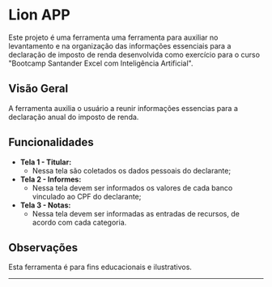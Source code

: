 # Lion APP

Este projeto é uma ferramenta uma ferramenta para auxiliar no levantamento e na organização das informações essenciais para a declaração de imposto de renda desenvolvida como exercício para o curso "Bootcamp Santander Excel com Inteligência Artificial".

## Visão Geral

A ferramenta auxilia o usuário a reunir informações essencias para a declaração anual do imposto de renda.

## Funcionalidades

* **Tela 1 - Titular:**
    * Nessa tela são coletados os dados pessoais do declarante;
* **Tela 2 - Informes:**
    * Nessa tela devem ser informados os valores de cada banco vinculado ao CPF do declarante;
* **Tela 3 - Notas:**
    * Nessa tela devem ser informadas as entradas de recursos, de acordo com cada categoria.


## Observações

Esta ferramenta é para fins educacionais e ilustrativos.

---
